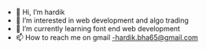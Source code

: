 - 👋 Hi, I’m hardik 
- 👀 I’m interested in web development and algo trading
- 🌱 I’m currently learning font end web development
- 📫 How to reach me on gmail -hardik.bha65@gmail.com


<!---
hardik0001/hardik0001 is a ✨ special ✨ repository because its `README.md` (this file) appears on your GitHub profile.
You can click the Preview link to take a look at your changes.
--->
